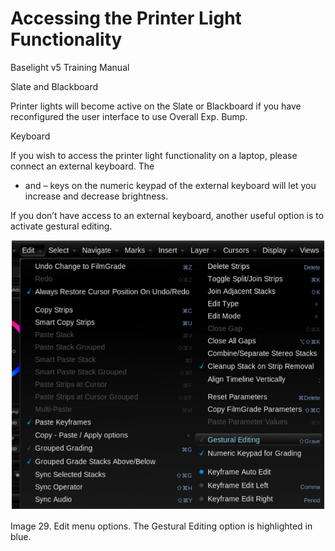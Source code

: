 # Accessing the Printer Light Functionality

Baselight v5 Training Manual

Slate and Blackboard

Printer lights will become active on the Slate or Blackboard if you have reconfigured the user interface to use Overall Exp. Bump.

Keyboard

If you wish to access the printer light functionality on a laptop, please connect an external keyboard. The

+ and – keys on the numeric keypad of the external keyboard will let you increase and decrease brightness.

If you don’t have access to an external keyboard, another useful option is to activate gestural editing.



![](../.gitbook/assets/2021-10-06-00.23.58.png)





Image 29. Edit menu options. The Gestural Editing option is highlighted in blue.

